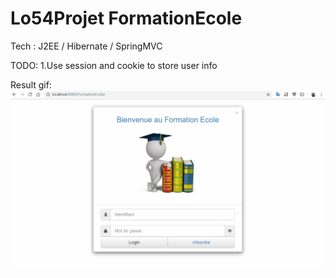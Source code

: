 # Lo54Projet  FormationEcole

Tech :  J2EE / Hibernate / SpringMVC

TODO: 1.Use session and cookie to store user info

Result gif:
![image](https://github.com/Wying96/Lo54Projet/blob/master/FormationEcole.gif)
